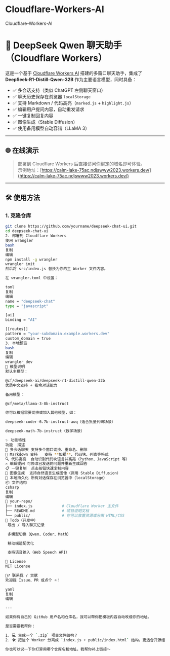 # Cloudflare-Workers-AI
Cloudflare-Workers-AI
# 🧠 DeepSeek Qwen 聊天助手（Cloudflare Workers）

这是一个基于 [Cloudflare Workers AI](https://developers.cloudflare.com/workers-ai/) 搭建的多窗口聊天助手，集成了 **DeepSeek-R1-Distill-Qwen-32B** 作为主要语言模型，同时具备：

- ✅ 多会话支持（类似 ChatGPT 左侧聊天窗口）
- ✅ 聊天历史保存在浏览器 `localStorage`
- ✅ 支持 Markdown / 代码高亮（`marked.js` + `highlight.js`）
- ✅ 编辑用户提问内容，自动重发请求
- ✅ 一键复制回复内容
- ✅ 图像生成（Stable Diffusion）
- ✅ 使用备用模型自动容错（LLaMA 3）

---

## 🌐 在线演示

> 部署到 Cloudflare Workers 后直接访问你绑定的域名即可体验。  
> 示例地址：[https://calm-lake-75ac.ndjswww2023.workers.dev/](https://calm-lake-75ac.ndjswww2023.workers.dev/)

---

## 🛠 使用方法

### 1. 克隆仓库

```bash
git clone https://github.com/yourname/deepseek-chat-ui.git
cd deepseek-chat-ui
2. 部署到 Cloudflare Workers
使用 wrangler
bash
复制
编辑
npm install -g wrangler
wrangler init
然后将 src/index.js 替换为你的主 Worker 文件内容。

在 wrangler.toml 中设置：

toml
复制
编辑
name = "deepseek-chat"
type = "javascript"

[ai]
binding = "AI"

[[routes]]
pattern = "your-subdomain.example.workers.dev"
custom_domain = true
3. 本地预览
bash
复制
编辑
wrangler dev
🤖 模型说明
默认主模型：

@cf/deepseek-ai/deepseek-r1-distill-qwen-32b
优质中文支持 + 指令对话能力

备用模型：

@cf/meta/llama-3-8b-instruct

你可以根据需要切换或加入其他模型，如：

deepseek-coder-6.7b-instruct-awq（适合批量代码场景）

deepseek-math-7b-instruct（数学场景）

✨ 功能特性
功能	描述
💬 多会话聊天	支持多个窗口切换、重命名、删除
📝 Markdown 支持	支持 **加粗**、代码块、列表等格式
🔍 代码高亮	自动识别代码块语言并高亮（Python、JavaScript 等）
✍️ 编辑提问	可修改已发送的问题并重新生成回答
📋 一键复制	点击按钮快速复制内容
🎨 图像生成	支持自然语言生成图像（调用 Stable Diffusion）
💾 本地持久化	所有对话保存在浏览器中（localStorage）
📦 文件结构
csharp
复制
编辑
📁 your-repo/
├── index.js             # Cloudflare Worker 主文件
├── README.md            # 项目说明文档
└── public/              # 你可以放置资源或分离 HTML/CSS
🚀 Todo（开发中）
 导出 / 导入聊天记录

 多模型切换（Qwen、Coder、Math）

 移动端适配优化

 支持语音输入（Web Speech API）

📝 License
MIT License

🙋‍♂️ 联系我 / 贡献
欢迎提 Issue、PR 或点个 ⭐！

yaml
复制
编辑

---

如果你有自己的 GitHub 用户名和仓库名，我可以帮你把模板内容自动改成你的地址。

是否需要我帮你：

1. 💻 生成一个 `.zip` 项目文件结构？
2. 🛠 把这个 Worker 分离成 `index.js + public/index.html` 结构，更适合开源组织管理？

你也可以说一下你打算用哪个仓库名和地址，我帮你补上链接～





